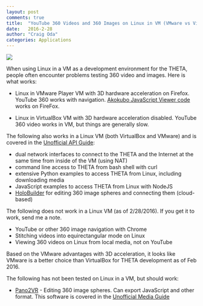 ```yaml
---
layout: post
comments: true
title:  "YouTube 360 Videos and 360 Images on Linux in VM (VMware vs VirtualBox)"
date:   2016-2-28
author: "Craig Oda"
categories: Applications
---
```


![](/blog/img/2016-02/ubuntu-vmware.png)

When using Linux in a VM as a development environment for the THETA,
people often encounter
problems testing 360 video and images. Here is what works:

* Linux in VMware Player VM with 3D hardware acceleration on Firefox. YouTube 360
works with navigation.
[Akokubo JavaScript Viewer code](https://github.com/theta360developers/ThetaViewer)
works on FireFox.

* Linux in VirtualBox VM with 3D hardware acceleration disabled.
YouTube 360 video works in VM, but things are generally slow.

The following also works in a Linux VM (both VirtualBox and VMware)
and is covered in the
[Unofficial API Guide](http://codetricity.github.io/theta-s/):

* dual network interfaces to connect to the THETA and the Internet at the
same time from inside of the VM (using NAT)
* command line access to THETA from bash shell with curl
* extensive Python examples to access THETA from Linux, including downloading
media
* JavaScript examples to access THETA from Linux with NodeJS
* [HoloBuilder](https://www.holobuilder.com/welcome) for editing 360 image spheres and connecting them (cloud-based)

The following does not work in a Linux VM (as of 2/28/2016). If you get
it to work, send me a note.

* YouTube or other 360 image navigation with Chrome
* Stitching videos into equirectangular mode on Linux
* Viewing 360 videos on Linux from local media, not on YouTube

Based on the VMware advantages with 3D acceleration, it looks like VMware is a
better choice than VirtualBox for THETA development as of Feb 2016.

The following has not been tested on Linux in a VM, but should work:

* [Pano2VR](http://ggnome.com/pano2vr) - Editing 360 image spheres. Can export
JavaScript and other format. This software is covered in the
[Unofficial Media Guide](http://theta360developers.github.io/community-document/community.html)
